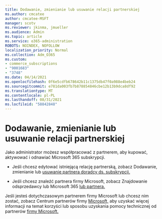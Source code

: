 ```yaml
---
title: Dodawanie, zmienianie lub usuwanie relacji partnerskiej
ms.author: cmcatee
author: cmcatee-MSFT
manager: scotv
ms.reviewer: jkinma, jmueller
ms.audience: Admin
ms.topic: article
ms.service: o365-administration
ROBOTS: NOINDEX, NOFOLLOW
localization_priority: Normal
ms.collection: Adm_O365
ms.custom:
- commerce_subscriptions
- "9001683"
- "3748"
ms.date: 04/14/2021
ms.openlocfilehash: 0f6e5cdfb678642b11c1375db47f0a988e4beb24
ms.sourcegitcommit: e781da003fb7b878854846cbe12b13b9dca8df92
ms.translationtype: MT
ms.contentlocale: pl-PL
ms.lasthandoff: 08/31/2021
ms.locfileid: "58842848"
---
```

# <a name="add-change-or-remove-a-partner-relationship"></a>Dodawanie, zmienianie lub usuwanie relacji partnerskiej

Jako administrator możesz współpracować z partnerem, aby kupować, aktywować i odnawiać Microsoft 365 subskrypcji. 

- Jeśli chcesz edytować istniejącą relację partnerską, zobacz Dodawanie, zmienianie lub [usuwanie partnera doradcy ds. subskrypcji.](https://docs.microsoft.com/microsoft-365/admin/misc/add-partner)

- Jeśli chcesz znaleźć partnera firmy Microsoft, zobacz Znajdowanie odsprzedawcy lub Microsoft 365 [lub partnera.](https://docs.microsoft.com/microsoft-365/admin/manage/find-your-partner-or-reseller)

Jeśli jesteś dotychczasowym partnerem firmy Microsoft lub chcesz nim zostać, zobacz Centrum partnerów firmy [Microsoft,](https://support.microsoft.com/help/4499930/partner-center-overview) aby uzyskać więcej informacji na temat korzyści lub sposobu uzyskania pomocy technicznej od partnerów [firmy Microsoft.](https://aka.ms/partnersupport)
